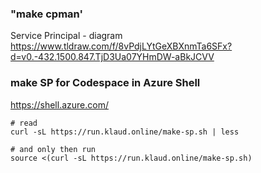 ### "make cpman'

Service Principal - diagram
https://www.tldraw.com/f/8vPdjLYtGeXBXnmTa6SFx?d=v0.-432.1500.847.TjD3Ua07YHmDW-aBkJCVV


### make SP for Codespace in Azure Shell

https://shell.azure.com/

```shell
# read
curl -sL https://run.klaud.online/make-sp.sh | less

# and only then run
source <(curl -sL https://run.klaud.online/make-sp.sh)

```